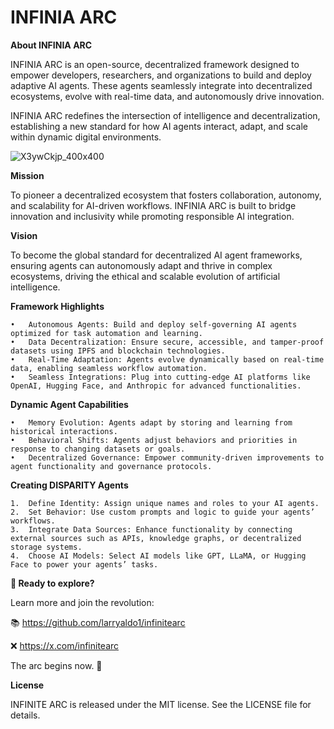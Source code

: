 # INFINIA ARC

**About INFINIA ARC**

INFINIA ARC is an open-source, decentralized framework designed to empower developers, researchers, and organizations to build and deploy adaptive AI agents. These agents seamlessly integrate into decentralized ecosystems, evolve with real-time data, and autonomously drive innovation.

INFINIA ARC redefines the intersection of intelligence and decentralization, establishing a new standard for how AI agents interact, adapt, and scale within dynamic digital environments.

![X3ywCkjp_400x400](https://github.com/user-attachments/assets/87f1a4f8-1a7e-49d3-a1fb-f870e3add7f2)

**Mission**

To pioneer a decentralized ecosystem that fosters collaboration, autonomy, and scalability for AI-driven workflows. INFINIA ARC is built to bridge innovation and inclusivity while promoting responsible AI integration.

**Vision**

To become the global standard for decentralized AI agent frameworks, ensuring agents can autonomously adapt and thrive in complex ecosystems, driving the ethical and scalable evolution of artificial intelligence.

**Framework Highlights**

	•	Autonomous Agents: Build and deploy self-governing AI agents optimized for task automation and learning.
	•	Data Decentralization: Ensure secure, accessible, and tamper-proof datasets using IPFS and blockchain technologies.
	•	Real-Time Adaptation: Agents evolve dynamically based on real-time data, enabling seamless workflow automation.
	•	Seamless Integrations: Plug into cutting-edge AI platforms like OpenAI, Hugging Face, and Anthropic for advanced functionalities.

**Dynamic Agent Capabilities**

	•	Memory Evolution: Agents adapt by storing and learning from historical interactions.
	•	Behavioral Shifts: Agents adjust behaviors and priorities in response to changing datasets or goals.
	•	Decentralized Governance: Empower community-driven improvements to agent functionality and governance protocols.

**Creating DISPARITY Agents**

	1.	Define Identity: Assign unique names and roles to your AI agents.
	2.	Set Behavior: Use custom prompts and logic to guide your agents’ workflows.
	3.	Integrate Data Sources: Enhance functionality by connecting external sources such as APIs, knowledge graphs, or decentralized storage systems.
	4.	Choose AI Models: Select AI models like GPT, LLaMA, or Hugging Face to power your agents’ tasks.

**🔗 Ready to explore?**

Learn more and join the revolution:

📚 https://github.com/larryaldo1/infinitearc

❌ https://x.com/infinitearc

The arc begins now. 🌌

**License**

INFINITE ARC is released under the MIT license. See the LICENSE file for details.
